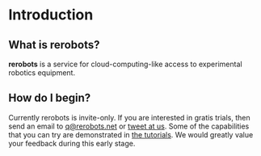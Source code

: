 # Introduction

## What is rerobots?

**rerobots** is a service for cloud-computing-like access to experimental
robotics equipment.

## How do I begin?

Currently rerobots is invite-only. If you are interested in gratis trials, then
send an email to <q@rerobots.net> or [tweet at
us](https://twitter.com/rerobots). Some of the capabilities that you can try are
demonstrated in [the tutorials](guides.html#tutorials). We would greatly value your
feedback during this early stage.
